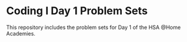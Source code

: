# Coding I Day 1 Problem Sets

This repository includes the problem sets for Day 1 of the HSA @Home Academies. 




